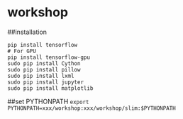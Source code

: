 # workshop
##installation
```
pip install tensorflow
# For GPU
pip install tensorflow-gpu
sudo pip install Cython
sudo pip install pillow
sudo pip install lxml
sudo pip install jupyter
sudo pip install matplotlib
```

##set PYTHONPATH
```export PYTHONPATH=xxx/workshop:xxx/workshop/slim:$PYTHONPATH```
